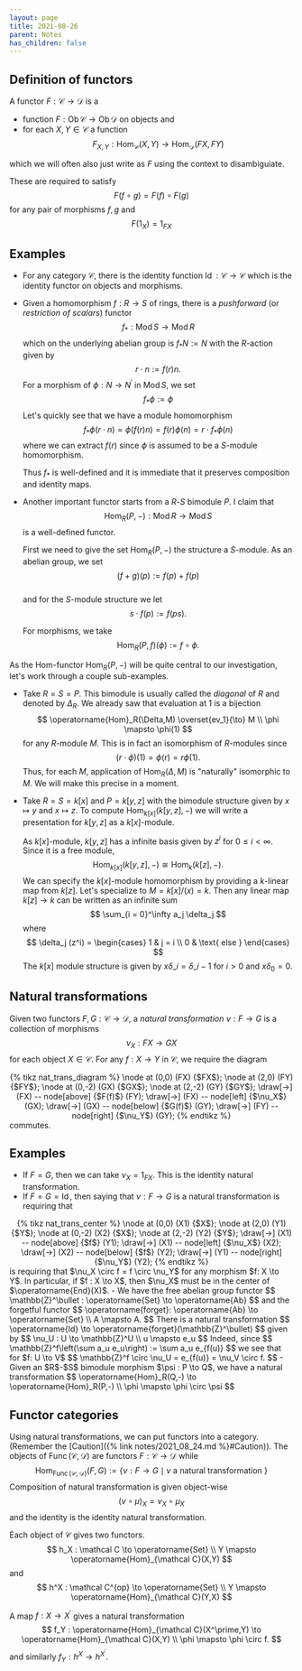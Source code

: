 ```yaml
---
layout: page
title: 2021-08-26  
parent: Notes
has_children: false
---
```


## Definition of functors

A functor $F: \mathcal C \to \mathcal D$ is a 
- function $F : \operatorname{Ob} \mathcal C \to \operatorname{Ob} \mathcal D$ on objects and 
- for each $X, Y \in \mathcal C$ a function 
$$
    F_{X,Y} : \operatorname{Hom}_{\mathcal C}(X,Y) \to \operatorname{Hom}_{\mathcal D}(FX,FY)
$$

which we will often also just write as $F$ using the context to disambiguiate. 

These are required to satisfy 
$$
    F( f \circ g ) = F(f) \circ F(g) 
$$
for any pair of morphisms $f,g$ and 
$$
    F(1_X) = 1_{FX}
$$

## Examples
 
- For any category $\mathcal C$, there is the identity function $\operatorname{Id} : \mathcal C \to \mathcal C$ 
which is the identity functor on objects and morphisms.
- Given a homomorphism $f : R \to S$ of rings, there is a _pushforward_ (or _restriction of scalars_) functor 
$$
    f_\ast : \operatorname{Mod} S \to \operatorname{Mod} R 
$$
which on the underlying abelian group is $f_\ast N := N$ with the $R$-action given by 
$$
    r \cdot n := f(r) n. 
$$
For a morphism of $\phi : N \to N^\prime$ in $\operatorname{Mod} S$, we set 
$$
    f_\ast \phi := \phi
$$
Let's quickly see that we have a module homomorphism 
$$
    f_\ast \phi( r \cdot n ) = \phi(f(r) n) = f(r) \phi(n) = r \cdot f_\ast \phi(n)
$$
where we can extract $f(r)$ since $\phi$ is assumed to be a $S$-module homomorphism. 

    Thus $f_\ast$ is well-defined and it is immediate that it preserves composition and identity maps. 

- Another important functor starts from a $R$-$S$ bimodule $P$. I claim that 
$$
    \operatorname{Hom}_R(P,-) : \operatorname{Mod} R \to \operatorname{Mod} S 
$$
is a well-defined functor. 

    First we need to give the set $\operatorname{Hom}_R(P,-)$ the structure a $S$-module. As an 
    abelian group, we set 
    $$
        (f+g)(p) := f(p) + f(p)
    $$  
    and for the $S$-module structure we let 
    $$
        s \cdot f(p) := f(ps).
    $$
    
    For morphisms, we take 
    $$
        \operatorname{Hom}_R(P,f)(\phi) := f \circ \phi. 
    $$

As the Hom-functor $\operatorname{Hom}_R(P,-)$ will be quite central to our investigation, let's work through 
a couple sub-examples. 

- Take $R = S = P$. This bimodule is usually called the _diagonal_ of $R$ and denoted by $\Delta_R$. We already 
saw that evaluation at $1$ is a bijection 
$$
    \operatorname{Hom}_R(\Delta,M) \overset{ev_1}{\to} M \\
    \phi \mapsto \phi(1) 
$$
for any $R$-module $M$. This is in fact an isomorphism of $R$-modules since 
$$
    (r \cdot \phi)(1) = \phi(r) = r \phi(1). 
$$
Thus, for each $M$, application of $\operatorname{Hom}_R(\Delta, M)$ is "naturally" isomorphic to $M$. We will 
make this precise in a moment. 

- Take $R = S = k[x]$ and $P = k[y,z]$ with the bimodule structure given by $x \mapsto y$ and $x \mapsto z$. To 
compute $\operatorname{Hom}_{k[x]}(k[y,z],-)$ we will write a presentation for $k[y,z]$ as a $k[x]$-module. 

    As $k[x]$-module, $k[y,z]$ has a infinite basis given by $z^i$ for $0 \leq i < \infty$. Since it is a free 
    module, 
    $$
        \operatorname{Hom}_{k[x]}(k[y,z],-) \cong \operatorname{Hom}_k(k[z],-).
    $$
    We can specify the $k[x]$-module homomorphism by providing a $k$-linear map from $k[z]$. Let's specialize to 
    $M = k[x]/(x) = k$. Then any linear map $k[z] \to k$ can be written as an infinite sum 
    $$
        \sum_{i = 0}^\infty a_j \delta_j 
    $$
    where 
    $$
        \delta_j (z^i) =
        \begin{cases}
            1 & j = i \\
            0 & \text{ else }
        \end{cases}
    $$
    The $k[x]$ module structure is given by $x \delta\_i = \delta\_{i-1}$ for $i > 0$ and $x \delta_0 = 0$. 

## Natural transformations

Given two functors $F,G : \mathcal C \to \mathcal D$, a _natural transformation_ $\nu : F \to G$ is a collection 
of morphisms 
$$
    \nu_X : FX \to GX
$$
for each object $X \in \mathcal C$. For any $f: X \to Y$ in $\mathcal C$, we require the diagram 
<center>
{% tikz nat_trans_diagram %}
    \node at (0,0) (FX) {$FX$};
    \node at (2,0) (FY) {$FY$};
    \node at (0,-2) (GX) {$GX$};
    \node at (2,-2) (GY) {$GY$};
    \draw[->] (FX) -- node[above] {$F(f)$} (FY);
    \draw[->] (FX) -- node[left] {$\nu_X$} (GX);
    \draw[->] (GX) -- node[below] {$G(f)$} (GY);
    \draw[->] (FY) -- node[right] {$\nu_Y$} (GY);
{% endtikz %}
</center>
commutes. 

## Examples

- If $F = G$, then we can take $\nu_X = 1_{FX}$. This is the identity natural transformation. 
- If $F = G = \operatorname{Id}$, then saying that $\nu: F \to G$ is a natural transformation is 
requiring that 
<center>
{% tikz nat_trans_center %}
    \node at (0,0) (X1) {$X$};
    \node at (2,0) (Y1) {$Y$};
    \node at (0,-2) (X2) {$X$};
    \node at (2,-2) (Y2) {$Y$};
    \draw[->] (X1) -- node[above] {$f$} (Y1);
    \draw[->] (X1) -- node[left] {$\nu_X$} (X2);
    \draw[->] (X2) -- node[below] {$f$} (Y2);
    \draw[->] (Y1) -- node[right] {$\nu_Y$} (Y2);
{% endtikz %}
</center>
is requiring that $\nu_X \circ f = f \circ \nu_Y$ for any morphism $f: X \to Y$. In particular, if 
$f : X \to X$, then $\nu_X$ must be in the center of $\operatorname{End}(X)$. 
- We have the free abelian group functor 
$$
    \mathbb{Z}^\bullet : \operatorname{Set} \to \operatorname{Ab}
$$
and the forgetful functor 
$$
    \operatorname{forget}: \operatorname{Ab} \to \operatorname{Set} \\
    A \mapsto A.
$$
There is a natural transformation 
$$
    \operatorname{Id} \to \operatorname{forget}(\mathbb{Z}^\bullet)
$$
given by 
$$
    \nu_U : U \to \mathbb{Z}^U \\
    u \mapsto e_u
$$
Indeed, since
$$
    \mathbb{Z}^f\left(\sum a_u e_u\right) := \sum a_u e_{f(u)}
$$
we see that for $f: U \to V$ 
$$
    \mathbb{Z}^f \circ \nu_U = e_{f(u)} = \nu_V \circ f.
$$
- Given an $R$-$S$ bimodule morphism $\psi : P \to Q$, we have a natural transformation 
$$
    \operatorname{Hom}_R(Q,-) \to \operatorname{Hom}_R(P,-) \\
    \phi \mapsto \phi \circ \psi 
$$

## Functor categories

Using natural transformations, we can put functors into a category. (Remember the 
[Caution]({% link notes/2021_08_24.md %}#Caution)). The objects of 
$\operatorname{Func}(\mathcal C, \mathcal D)$ are functors $F : \mathcal C \to \mathcal D$ 
while 
$$
    \operatorname{Hom}_{\operatorname{Func}(\mathcal C, \mathcal D)}(F,G) := 
    \lbrace \nu : F \to G \mid \nu \text{ a natural transformation } \rbrace
$$
Composition of natural transformation is given object-wise
$$
    (\nu \circ \mu)_X = \nu_X \circ \mu_X
$$
and the identity is the identity natural transformation. 

Each object of $\mathcal C$ gives two functors. 
$$
    h_X : \mathcal C \to \operatorname{Set} \\
    Y \mapsto \operatorname{Hom}_{\mathcal C}(X,Y)
$$
and 
$$
    h^X : \mathcal C^{op} \to \operatorname{Set} \\
    Y \mapsto \operatorname{Hom}_{\mathcal C}(Y,X)
$$

A map $f : X \to X^\prime$ gives a natural transformation 
$$
    f_Y : \operatorname{Hom}_{\mathcal C}(X^\prime,Y) \to \operatorname{Hom}_{\mathcal C}(X,Y) \\
    \phi \mapsto \phi \circ f. 
$$
and similarly $f_Y : h^X \to h^{X^\prime}$. 
